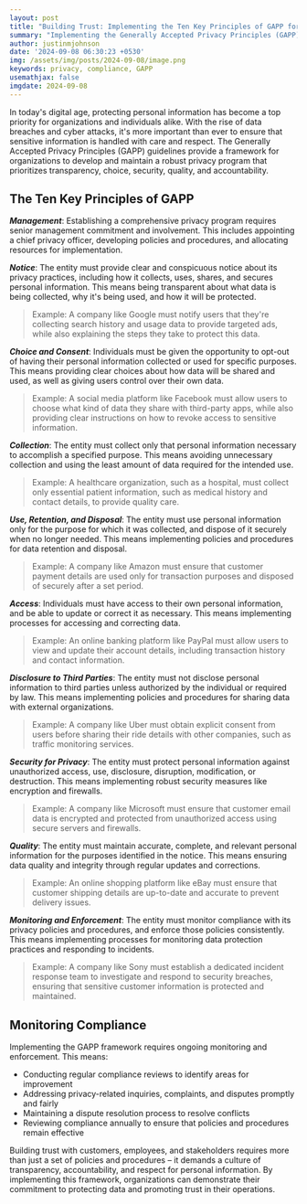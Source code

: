 ```yaml
---
layout: post
title: "Building Trust: Implementing the Ten Key Principles of GAPP for Effective Data Protection"
summary: "Implementing the Generally Accepted Privacy Principles (GAPP) guidelines ensures organizations prioritize transparency, choice, security, quality, and accountability in their data protection practices."
author: justinmjohnson
date: '2024-09-08 06:30:23 +0530'
img: /assets/img/posts/2024-09-08/image.png
keywords: privacy, compliance, GAPP
usemathjax: false
imgdate: 2024-09-08
---
```


In today's digital age, protecting personal information has become a top priority for organizations and individuals alike. With the rise of data breaches and cyber attacks, it's more important than ever to ensure that sensitive information is handled with care and respect. The Generally Accepted Privacy Principles (GAPP) guidelines provide a framework for organizations to develop and maintain a robust privacy program that prioritizes transparency, choice, security, quality, and accountability.


## The Ten Key Principles of GAPP

**_Management_**: Establishing a comprehensive privacy program requires senior management commitment and involvement. This includes appointing a chief privacy officer, developing policies and procedures, and allocating resources for implementation.

**_Notice_**: The entity must provide clear and conspicuous notice about its privacy practices, including how it collects, uses, shares, and secures personal information. This means being transparent about what data is being collected, why it's being used, and how it will be protected.
> Example: A company like Google must notify users that they're collecting search history and usage data to provide targeted ads, while also explaining the steps they take to protect this data.

**_Choice and Consent_**: Individuals must be given the opportunity to opt-out of having their personal information collected or used for specific purposes. This means providing clear choices about how data will be shared and used, as well as giving users control over their own data.
> Example: A social media platform like Facebook must allow users to choose what kind of data they share with third-party apps, while also providing clear instructions on how to revoke access to sensitive information.

**_Collection_**: The entity must collect only that personal information necessary to accomplish a specified purpose. This means avoiding unnecessary collection and using the least amount of data required for the intended use.
> Example: A healthcare organization, such as a hospital, must collect only essential patient information, such as medical history and contact details, to provide quality care.

**_Use, Retention, and Disposal_**: The entity must use personal information only for the purpose for which it was collected, and dispose of it securely when no longer needed. This means implementing policies and procedures for data retention and disposal.
> Example: A company like Amazon must ensure that customer payment details are used only for transaction purposes and disposed of securely after a set period.

**_Access_**: Individuals must have access to their own personal information, and be able to update or correct it as necessary. This means implementing processes for accessing and correcting data.
> Example: An online banking platform like PayPal must allow users to view and update their account details, including transaction history and contact information.

**_Disclosure to Third Parties_**: The entity must not disclose personal information to third parties unless authorized by the individual or required by law. This means implementing policies and procedures for sharing data with external organizations.
> Example: A company like Uber must obtain explicit consent from users before sharing their ride details with other companies, such as traffic monitoring services.

**_Security for Privacy_**: The entity must protect personal information against unauthorized access, use, disclosure, disruption, modification, or destruction. This means implementing robust security measures like encryption and firewalls.
> Example: A company like Microsoft must ensure that customer email data is encrypted and protected from unauthorized access using secure servers and firewalls.

**_Quality_**: The entity must maintain accurate, complete, and relevant personal information for the purposes identified in the notice. This means ensuring data quality and integrity through regular updates and corrections.
> Example: An online shopping platform like eBay must ensure that customer shipping details are up-to-date and accurate to prevent delivery issues.

**_Monitoring and Enforcement_**: The entity must monitor compliance with its privacy policies and procedures, and enforce those policies consistently. This means implementing processes for monitoring data protection practices and responding to incidents.
>Example: A company like Sony must establish a dedicated incident response team to investigate and respond to security breaches, ensuring that sensitive customer information is protected and maintained.

## Monitoring Compliance

Implementing the GAPP framework requires ongoing monitoring and enforcement. This means:
- Conducting regular compliance reviews to identify areas for improvement
- Addressing privacy-related inquiries, complaints, and disputes promptly and fairly
- Maintaining a dispute resolution process to resolve conflicts
- Reviewing compliance annually to ensure that policies and procedures remain effective


Building trust with customers, employees, and stakeholders requires more than just a set of policies and procedures – it demands a culture of transparency, accountability, and respect for personal information. By implementing this framework, organizations can demonstrate their commitment to protecting data and promoting trust in their operations.

